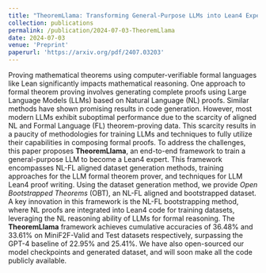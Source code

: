 ```yaml
---
title: "TheoremLlama: Transforming General-Purpose LLMs into Lean4 Experts"
collection: publications
permalink: /publication/2024-07-03-TheoremLlama
date: 2024-07-03
venue: 'Preprint'
paperurl: 'https://arxiv.org/pdf/2407.03203'
---
```


Proving mathematical theorems using computer-verifiable formal languages like Lean significantly impacts mathematical reasoning. One approach to formal theorem proving involves generating complete proofs using Large Language Models (LLMs) based on Natural Language (NL) proofs. Similar methods have shown promising results in code generation. However, most modern LLMs exhibit suboptimal performance due to the scarcity of aligned NL and Formal Language (FL) theorem-proving data. This scarcity results in a paucity of methodologies for training LLMs and techniques to fully utilize their capabilities in composing formal proofs. To address the challenges, this paper proposes **TheoremLlama**, an end-to-end framework to train a general-purpose LLM to become a Lean4 expert. This framework encompasses NL-FL aligned dataset generation methods, training approaches for the LLM formal theorem prover, and techniques for LLM Lean4 proof writing. Using the dataset generation method, we provide *Open Bootstrapped Theorems* (OBT), an NL-FL aligned and bootstrapped dataset. A key innovation in this framework is the NL-FL bootstrapping method, where NL proofs are integrated into Lean4 code for training datasets, leveraging the NL reasoning ability of LLMs for formal reasoning. The **TheoremLlama** framework achieves cumulative accuracies of 36.48% and 33.61% on MiniF2F-Valid and Test datasets respectively, surpassing the GPT-4 baseline of 22.95% and 25.41%. We have also open-sourced our model checkpoints and generated dataset, and will soon make all the code publicly available.
